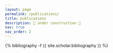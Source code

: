 ```yaml
---
layout: page
permalink: /publications/
title: publications
description: 🚧 under construction 🚧
nav: true
nav_order: 2
---
```

<!-- _pages/publications.md -->
<div class="publications">

{% bibliography -f {{ site.scholar.bibliography }} %}

</div>
